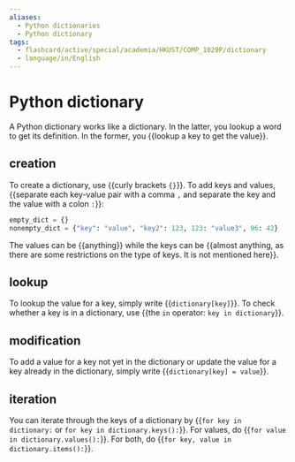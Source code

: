 ```yaml
---
aliases:
  - Python dictionaries
  - Python dictionary
tags:
  - flashcard/active/special/academia/HKUST/COMP_1029P/dictionary
  - language/in/English
---
```


# Python dictionary

A Python dictionary works like a dictionary. In the latter, you lookup a word to get its definition. In the former, you {{lookup a key to get the value}}. <!--SR:!2024-11-06,212,330-->

## creation

To create a dictionary, use {{curly brackets `{}`}}. To add keys and values, {{separate each key-value pair with a comma `,` and separate the key and the value with a colon `:`}}: <!--SR:!2024-10-04,172,310!2025-01-24,274,330-->

```Python
empty_dict = {}
nonempty_dict = {"key": "value", "key2": 123, 123: "value3", 96: 42}
```

The values can be {{anything}} while the keys can be {{almost anything, as there are some restrictions on the type of keys. It is not mentioned here}}. <!--SR:!2025-01-06,259,330!2024-11-20,223,330-->

## lookup

To lookup the value for a key, simply write {{`dictionary[key]`}}. To check whether a key is in a dictionary, use {{the `in` operator: `key in dictionary`}}. <!--SR:!2025-01-07,260,330!2024-10-23,198,330-->

## modification

To add a value for a key not yet in the dictionary or update the value for a key already in the dictionary, simply write {{`dictionary[key] = value`}}. <!--SR:!2025-01-13,266,330-->

## iteration

You can iterate through the keys of a dictionary by {{`for key in dictionary:` or `for key in dictionary.keys():`}}. For values, do {{`for value in dictionary.values():`}}. For both, do {{`for key, value in dictionary.items():`}}. <!--SR:!2025-03-11,313,330!2025-02-16,291,330!2024-12-25,247,330-->
